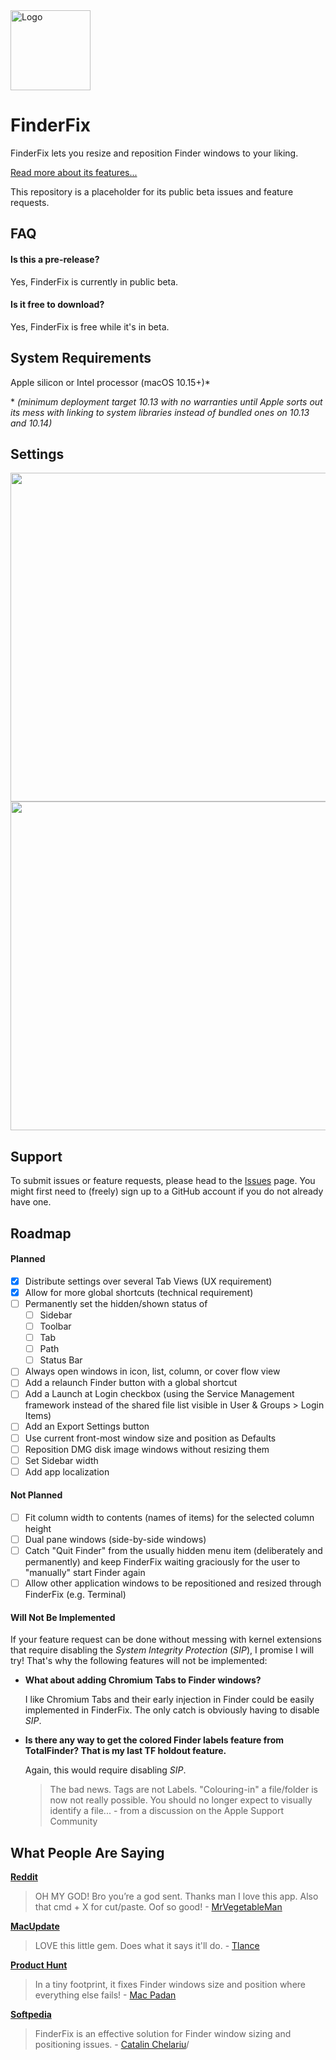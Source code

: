 <img src="https://synappser.github.io/images/apps/finderfix.png" alt="Logo" width="128" />


# FinderFix

FinderFix lets you resize and reposition Finder windows to your liking.

[Read more about its features...](https://synappser.github.io/apps/finderfix/)

This repository is a placeholder for its public beta issues and feature requests.

## FAQ

#### Is this a pre-release?

Yes, FinderFix is currently in public beta.

#### Is it free to download?

Yes, FinderFix is free while it's in beta.

## System Requirements

Apple silicon or Intel processor (macOS 10.15+)*

\* _(minimum deployment target 10.13 with no warranties until Apple sorts out its mess with linking to system libraries instead of bundled ones on 10.13 and 10.14)_

## Settings

<img src="https://synappser.github.io/images/betas/zoom-ff-01.png" width="526" />
<img src="https://synappser.github.io/images/betas/zoom-ff-02.png" width="526" />


## Support

To submit issues or feature requests, please head to the [Issues](https://github.com/synappser/FinderFix/issues) page. You might first need to (freely) sign up to a GitHub account if you do not already have one.

## Roadmap

#### Planned

- [x] Distribute settings over several Tab Views (UX requirement)
- [x] Allow for more global shortcuts (technical requirement)
- [ ] Permanently set the hidden/shown status of
  - [ ] Sidebar
  - [ ] Toolbar
  - [ ] Tab
  - [ ] Path
  - [ ] Status Bar
- [ ] Always open windows in icon, list, column, or cover flow view
- [ ] Add a relaunch Finder button with a global shortcut
- [ ] Add a Launch at Login checkbox (using the Service Management framework instead of the shared file list visible in User & Groups > Login Items)
- [ ] Add an Export Settings button
- [ ] Use current front-most window size and position as Defaults
- [ ] Reposition DMG disk image windows without resizing them
- [ ] Set Sidebar width
- [ ] Add app localization

#### Not Planned

- [ ] Fit column width to contents (names of items) for the selected column height
- [ ] Dual pane windows (side-by-side windows)
- [ ] Catch "Quit Finder" from the usually hidden menu item (deliberately and permanently) and keep FinderFix waiting graciously for the user to "manually" start Finder again
- [ ] Allow other application windows to be repositioned and resized through FinderFix (e.g. Terminal)

#### Will Not Be Implemented

If your feature request can be done without messing with kernel extensions that require disabling the *System Integrity Protection* (*SIP*), I promise I will try! That's why the following features will not be implemented:

- **What about adding Chromium Tabs to Finder windows?**

  I like Chromium Tabs and their early injection in Finder could be easily implemented in FinderFix. The only catch is obviously having to disable *SIP*.

- **Is there any way to get the colored Finder labels feature from TotalFinder? That is my last TF holdout feature.** 

  Again, this would require disabling *SIP*.

  > The bad news. Tags are not Labels. "Colouring-in" a file/folder is now not really possible. You should no longer expect to visually identify a file... - from a discussion on the Apple Support Community


## What People Are Saying

[**Reddit**](https://www.reddit.com/r/MacOS/comments/uh8jzu/comment/ia3s66l/?utm_source=share&utm_medium=web2x&context=3)

> OH MY GOD! Bro you’re a god sent. Thanks man I love this app. Also that cmd + X for cut/paste. Oof so good! - [MrVegetableMan](https://www.reddit.com/user/MrVegetableMan/)

[**MacUpdate**](https://www.macupdate.com/app/mac/63934/finderfix)

> LOVE this little gem. Does what it says it'll do. - [Tlance](https://www.macupdate.com/member/profile/Tlance)

[**Product Hunt**](https://www.producthunt.com/products/finderfix/reviews)

> In a tiny footprint, it fixes Finder windows size and position where everything else fails! - [Mac Padan](https://www.producthunt.com/@macpadan)

[**Softpedia**](https://mac.softpedia.com/get/System-Utilities/FinderFix.shtml)

> FinderFix is an effective solution for Finder window sizing and positioning issues. - [Catalin Chelariu](https://www.softpedia.com/editors/browse/catalin-chelariu)/
